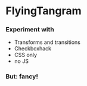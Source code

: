 # FlyingTangram

### Experiment with
- Transforms and transitions
- Checkboxhack
- CSS only
- no JS

### But: fancy!

